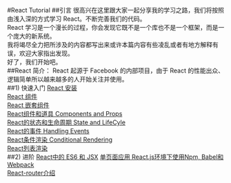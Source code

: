 #React Tutorial
##引言
很高兴在这里跟大家一起分享我的学习之路，我们将按照由浅入深的方式学习 React。不断完善我们的代码。<br>
React 学习是一个漫长的过程，你会发现它既不是一个库也不是一个框架，而是一个庞大的新系统。<br>
我将竭尽全力把所涉及的内容都写出来或许本篇内容有些凌乱或者有地方解释有误，欢迎大家指出发现。<br>
好了，我们开始吧。<br>
##React 简介：
React 起源于 Facebook 的内部项目，由于 React 的性能出众、逻辑简单所以越来越多的人开始关注并使用。<br>
##1) 快速入门
[React 安装](https://github.com/lucianLY/React/tree/master/lesson1)<br/>
[React 组件](https://github.com/lucianLY/React/tree/master/lesson2)<br/>
[React 嵌套组件](https://github.com/lucianLY/React/tree/master/lesson3)<br/>
[React组件和道具 Components and Props](https://github.com/lucianLY/React/tree/master/lesson4)<br/>
[React的状态和生命周期 State and LifeCyle](https://github.com/lucianLY/React/tree/master/lesson5)<br/>
[React的事件 Handling Events](https://github.com/lucianLY/React/tree/master/lesson6)<br/>
[React条件渲染 Conditional Rendering](https://github.com/lucianLY/React/tree/master/lesson7)<br/>
[React列表渲染](https://github.com/lucianLY/React/tree/master/lesson8)<br/>
##2) 进阶
[React中的 ES6 和 JSX](https://github.com/lucianLY/React/tree/master/es6-jsx)
[单页面应用 React.js环境下使用Npm, Babel和Webpack](https://github.com/lucianLY/React/tree/master/tea)<br/>
[React-router介绍](https://github.com/lucianLY/React/tree/master/tea-router)
